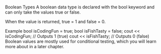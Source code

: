 Boolean Types
A boolean data type is declared with the bool keyword and can only take the values true or false.

When the value is returned, true = 1 and false = 0.

Example
bool isCodingFun = true;
bool isFishTasty = false;
cout << isCodingFun;  // Outputs 1 (true)
cout << isFishTasty;  // Outputs 0 (false)
Boolean values are mostly used for conditional testing, which you will learn more about in a later chapter.
